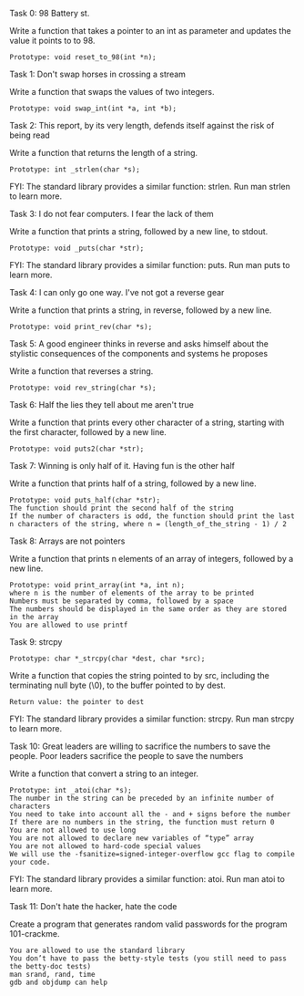 Task 0: 98 Battery st. 

Write a function that takes a pointer to an int as parameter and updates the value it points to to 98.

    Prototype: void reset_to_98(int *n);

Task 1: Don't swap horses in crossing a stream 

Write a function that swaps the values of two integers.

    Prototype: void swap_int(int *a, int *b);

Task 2: This report, by its very length, defends itself against the risk of being read 

Write a function that returns the length of a string.

    Prototype: int _strlen(char *s);

FYI: The standard library provides a similar function: strlen. Run man strlen to learn more.

Task 3: I do not fear computers. I fear the lack of them 

Write a function that prints a string, followed by a new line, to stdout.

    Prototype: void _puts(char *str);

FYI: The standard library provides a similar function: puts. Run man puts to learn more.

Task 4: I can only go one way. I've not got a reverse gear 

Write a function that prints a string, in reverse, followed by a new line.

    Prototype: void print_rev(char *s);

Task 5: A good engineer thinks in reverse and asks himself about the stylistic consequences of the components and systems he proposes

Write a function that reverses a string.

    Prototype: void rev_string(char *s);

Task 6: Half the lies they tell about me aren't true 

Write a function that prints every other character of a string, starting with the first character, followed by a new line.

    Prototype: void puts2(char *str);

Task 7: Winning is only half of it. Having fun is the other half 

Write a function that prints half of a string, followed by a new line.

    Prototype: void puts_half(char *str);
    The function should print the second half of the string
    If the number of characters is odd, the function should print the last n characters of the string, where n = (length_of_the_string - 1) / 2

Task 8: Arrays are not pointers 

Write a function that prints n elements of an array of integers, followed by a new line.

    Prototype: void print_array(int *a, int n);
    where n is the number of elements of the array to be printed
    Numbers must be separated by comma, followed by a space
    The numbers should be displayed in the same order as they are stored in the array
    You are allowed to use printf

Task 9: strcpy 


    Prototype: char *_strcpy(char *dest, char *src);

Write a function that copies the string pointed to by src, including the terminating null byte (\0), to the buffer pointed to by dest.

    Return value: the pointer to dest

FYI: The standard library provides a similar function: strcpy. Run man strcpy to learn more.

Task 10: Great leaders are willing to sacrifice the numbers to save the people. Poor leaders sacrifice the people to save the numbers 

Write a function that convert a string to an integer.

    Prototype: int _atoi(char *s);
    The number in the string can be preceded by an infinite number of characters
    You need to take into account all the - and + signs before the number
    If there are no numbers in the string, the function must return 0
    You are not allowed to use long
    You are not allowed to declare new variables of “type” array
    You are not allowed to hard-code special values
    We will use the -fsanitize=signed-integer-overflow gcc flag to compile your code.

FYI: The standard library provides a similar function: atoi. Run man atoi to learn more.

Task 11: Don't hate the hacker, hate the code 

Create a program that generates random valid passwords for the program 101-crackme.

    You are allowed to use the standard library
    You don’t have to pass the betty-style tests (you still need to pass the betty-doc tests)
    man srand, rand, time
    gdb and objdump can help


